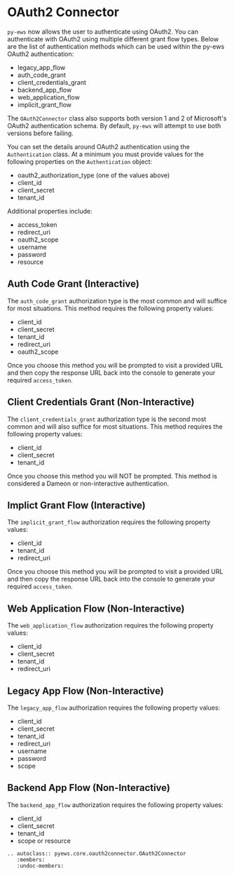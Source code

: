 # OAuth2 Connector

`py-ews` now allows the user to authenticate using OAuth2. You can authenticate with OAuth2 using multiple different grant flow types. Below are the list of authentication methods which can be used within the py-ews OAuth2 authentication:

* legacy_app_flow
* auth_code_grant
* client_credentials_grant
* backend_app_flow
* web_application_flow
* implicit_grant_flow

The `OAuth2Connector` class also supports both version 1 and 2 of Microsoft's OAuth2 authentication schema. By default, `py-ews` will attempt to use both versions before failing.

You can set the details around OAuth2 authentication using the `Authentication` class. At a minimum you must provide values for the following properties on the `Authentication` object:

* oauth2_authorization_type (one of the values above)
* client_id
* client_secret
* tenant_id

Additional properties include:

* access_token
* redirect_uri
* oauth2_scope
* username
* password
* resource

## Auth Code Grant (Interactive)

The `auth_code_grant` authorization type is the most common and will suffice for most situations. This method requires the following property values:

* client_id
* client_secret
* tenant_id
* redirect_uri
* oauth2_scope

Once you choose this method you will be prompted to visit a provided URL and then copy the response URL back into the console to generate your required `access_token`.

## Client Credentials Grant (Non-Interactive)

The `client_credentials_grant` authorization type is the second most common and will also suffice for most situations. This method requires the following property values:

* client_id
* client_secret
* tenant_id

Once you choose this method you will NOT be prompted. This method is considered a Dameon or non-interactive authentication.

## Implict Grant Flow (Interactive)

The `implicit_grant_flow` authorization requires the following property values:

* client_id
* tenant_id
* redirect_uri

Once you choose this method you will be prompted to visit a provided URL and then copy the response URL back into the console to generate your required `access_token`.

## Web Application Flow (Non-Interactive)

The `web_application_flow` authorization requires the following property values:

* client_id
* client_secret
* tenant_id
* redirect_uri

## Legacy App Flow (Non-Interactive)

The `legacy_app_flow` authorization requires the following property values:

* client_id
* client_secret
* tenant_id
* redirect_uri
* username
* password
* scope

## Backend App Flow (Non-Interactive)

The `backend_app_flow` authorization requires the following property values:

* client_id
* client_secret
* tenant_id
* scope or resource


```eval_rst
.. autoclass:: pyews.core.oauth2connector.OAuth2Connector
   :members:
   :undoc-members:
```